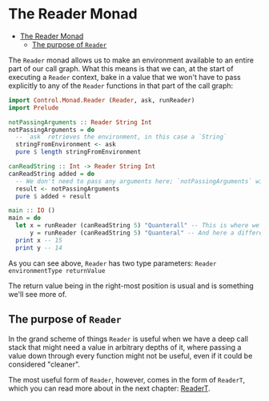 # The Reader Monad

- [The Reader Monad](#the-reader-monad)
  - [The purpose of `Reader`](#the-purpose-of-reader)

The `Reader` monad allows us to make an environment available to an entire part of our call graph.
What this means is that we can, at the start of executing a `Reader` context, bake in a value that
we won't have to pass explicitly to any of the `Reader` functions in that part of the call graph:

```haskell
import Control.Monad.Reader (Reader, ask, runReader)
import Prelude

notPassingArguments :: Reader String Int
notPassingArguments = do
  -- `ask` retrieves the environment, in this case a `String`
  stringFromEnvironment <- ask
  pure $ length stringFromEnvironment

canReadString :: Int -> Reader String Int
canReadString added = do
  -- We don't need to pass any arguments here; `notPassingArguments` will read the environment
  result <- notPassingArguments
  pure $ added + result

main :: IO ()
main = do
  let x = runReader (canReadString 5) "Quanterall" -- This is where we pass the initial environment
      y = runReader (canReadString 5) "Quanteral" -- And here a different one
  print x -- 15
  print y -- 14
```

As you can see above, `Reader` has two type parameters: `Reader environmentType returnValue`

The return value being in the right-most position is usual and is something we'll see more of.

## The purpose of `Reader`

In the grand scheme of things `Reader` is useful when we have a deep call stack that might need a
value in arbitrary depths of it, where passing a value down through every function might not be
useful, even if it could be considered "cleaner".

The most useful form of `Reader`, however, comes in the form of `ReaderT`, which you can read more
about in the next chapter: [ReaderT](./08-readert.md).
